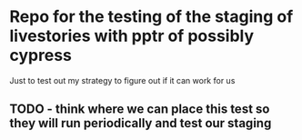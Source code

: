 # Repo for the testing of the staging of livestories with pptr of possibly cypress

Just to test out my strategy to figure out if it can work for us

## TODO - think where we can place this test so they will run periodically and test our staging 
